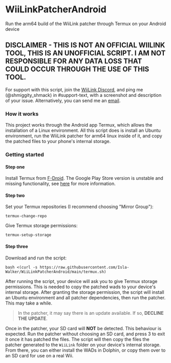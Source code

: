 # WiiLinkPatcherAndroid
Run the arm64 build of the WiiLink patcher through Termux on your Android device 

## DISCLAIMER - THIS IS NOT AN OFFICIAL WIILINK TOOL, THIS IS AN UNOFFICIAL SCRIPT. I AM NOT RESPONSIBLE FOR ANY DATA LOSS THAT COULD OCCUR THROUGH THE USE OF THIS TOOL.

For support with this script, join the [WiiLink Discord](https://discord.gg/wiilink), and ping me (@shmiggity_shmack) in #support-text, with a screenshot and description of your issue. Alternatively, you can send me an [email](mailto:contact@islawalker.uk).

### How it works
This project works through the Android app Termux, which allows the installation of a Linux environment. All this script does is install an Ubuntu environment, run the WiiLink patcher for arm64 linux inside of it, and copy the patched files to your phone's internal storage.

### Getting started
#### Step one
Install Termux from [F-Droid](https://f-droid.org/en/packages/com.termux/). The Google Play Store version is unstable and missing functionality, see [here](https://github.com/termux-play-store/) for more information.
#### Step two
Set your Termux repositories (I recommend choosing "Mirror Group"):
```
termux-change-repo
```
Give Termux storage permissions:
```
termux-setup-storage
```
#### Step three
Download and run the script:
```
bash <(curl -s https://raw.githubusercontent.com/Isla-Walker/WiiLinkPatcherAndroid/main/termux.sh)
```

After running the script, your device will ask you to give Termux storage permissions. This is needed to copy the patched wads to your device's internal storage. After granting the storage permission, the script will install an Ubuntu environment and all patcher dependencies, then run the patcher. This may take a while.

> In the patcher, it may say there is an update available. If so, **DECLINE THE UPDATE**.

Once in the patcher, your SD card will **NOT** be detected. This behaviour is expected.
Run the patcher without choosing an SD card, and press 3 to exit it once it has patched the files. The script will then copy the files the patcher generated to the `WiiLink` folder on your device's internal storage. From there, you can either install the WADs in Dolphin, or copy them over to an SD card for use on a real Wii.
